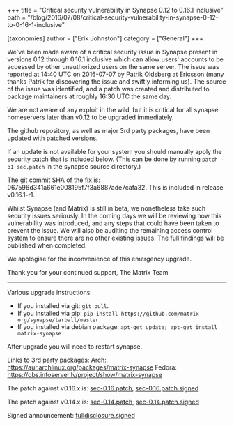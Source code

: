 +++
title = "Critical security vulnerability in Synapse 0.12 to 0.16.1 inclusive"
path = "/blog/2016/07/08/critical-security-vulnerability-in-synapse-0-12-to-0-16-1-inclusive"

[taxonomies]
author = ["Erik Johnston"]
category = ["General"]
+++

We've been made aware of a critical security issue in Synapse present in versions 0.12 through 0.16.1 inclusive which can allow users' accounts to be accessed by other unauthorized users on the same server. The issue was reported at 14:40 UTC on 2016-07-07 by Patrik Oldsberg at Ericsson (many thanks Patrik for discovering the issue and swiftly informing us). The source of the issue was identified, and a patch was created and distributed to package maintainers at roughly 16:30 UTC the same day.

We are not aware of any exploit in the wild, but it is critical for all synapse homeservers later than v0.12 to be upgraded immediately.

The github repository, as well as major 3rd party packages, have been updated with patched versions.

If an update is not available for your system you should manually apply the security patch that is included below. (This can be done by running <code>patch -p1 sec.patch</code> in the synapse source directory.)

The git commit SHA of the fix is: 067596d341a661e008195f7f3a6887ade7cafa32. This is included in release v0.16.1-r1.

Whilst Synapse (and Matrix) is still in beta, we nonetheless take such security issues seriously. In the coming days we will be reviewing how this vulnerability was introduced, and any steps that could have been taken to prevent the issue. We will also be auditing the remaining access control system to ensure there are no other existing issues. The full findings will be published when completed.

We apologise for the inconvenience of this emergency upgrade.

Thank you for your continued support,
The Matrix Team

<hr />

Various upgrade instructions:
<ul>
 	<li>If you installed via git: <code>git pull</code>.</li>
 	<li>If you installed via pip: <code>pip install https://github.com/matrix-org/synapse/tarball/master</code></li>
 	<li>If you installed via debian package: <code>apt-get update; apt-get install matrix-synapse</code></li>
</ul>
After upgrade you will need to restart synapse.

Links to 3rd party packages:
Arch: <a href="https://aur.archlinux.org/packages/matrix-synapse">https://aur.archlinux.org/packages/matrix-synapse</a>
Fedora: <a href="https://obs.infoserver.lv/project/show/matrix-synapse">https://obs.infoserver.lv/project/show/matrix-synapse</a>

The patch against v0.16.x is: <a href="/blog/wp-content/uploads/2016/07/sec-0.16.patch_.txt">sec-0.16.patch</a>, <a href="/blog/wp-content/uploads/2016/07/sec-0.16.patch_.signed.txt">sec-0.16.patch.signed</a>

The patch against v0.14.x is: <a href="/blog/wp-content/uploads/2016/07/sec-0.14.patch_.txt">sec-0.14.patch</a>, <a href="/blog/wp-content/uploads/2016/07/sec-0.14.patch_.signed.txt">sec-0.14.patch.signed</a>

Signed announcement: <a href="/blog/wp-content/uploads/2016/07/fulldisclosure.signed.txt">fulldisclosure.signed</a>
